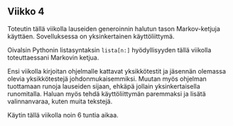 ## Viikko 4

Toteutin tällä viikolla lauseiden generoinnin halutun tason Markov-ketjuja käyttäen. Sovelluksessa on yksinkertainen käyttöliittymä.

Oivalsin Pythonin listasyntaksin ```lista[n:]``` hyödyllisyyden tällä viikolla toteuttaessani Markovin ketjua.

Ensi viikolla kirjoitan ohjelmalle kattavat yksikkötestit ja jäsennän olemassa olevia yksikkötestejä johdonmukaisemmiksi. Muutan myös ohjelman tuottamaan runoja lauseiden sijaan, ehkäpä jollain yksinkertaisella runomitalla. Haluan myös tehdä käyttöliittymän paremmaksi ja lisätä valinnanvaraa, kuten muita tekstejä.

Käytin tällä viikolla noin 6 tuntia aikaa.